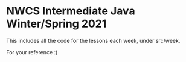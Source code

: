 # NWCS Intermediate Java Winter/Spring 2021

This includes all the code for the lessons each week, under src/week.

For your reference :)
